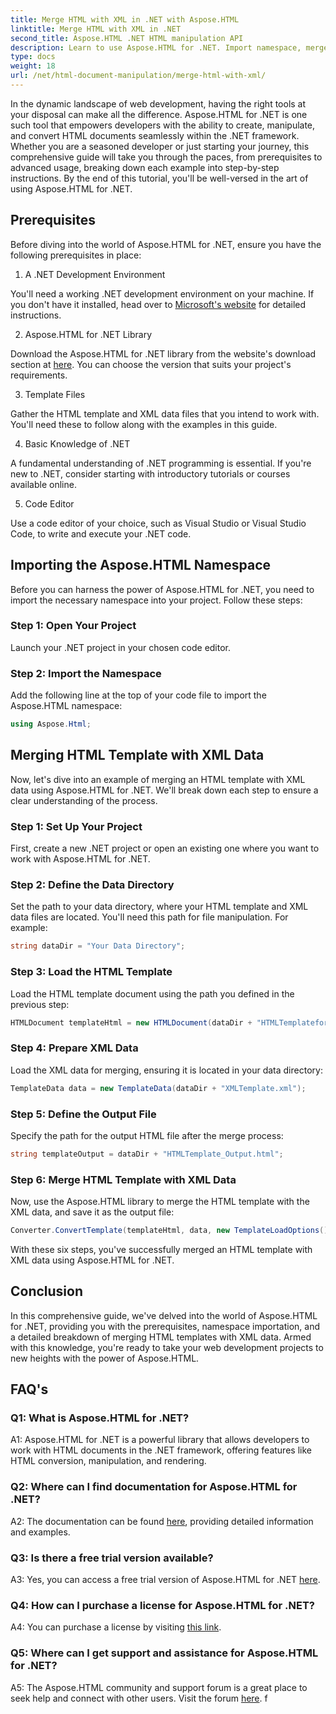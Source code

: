 ```yaml
---
title: Merge HTML with XML in .NET with Aspose.HTML
linktitle: Merge HTML with XML in .NET
second_title: Aspose.HTML .NET HTML manipulation API
description: Learn to use Aspose.HTML for .NET. Import namespace, merge HTML with XML, and enhance your web development skills with this comprehensive guide.
type: docs
weight: 18
url: /net/html-document-manipulation/merge-html-with-xml/
---
```


In the dynamic landscape of web development, having the right tools at your disposal can make all the difference. Aspose.HTML for .NET is one such tool that empowers developers with the ability to create, manipulate, and convert HTML documents seamlessly within the .NET framework. Whether you are a seasoned developer or just starting your journey, this comprehensive guide will take you through the paces, from prerequisites to advanced usage, breaking down each example into step-by-step instructions. By the end of this tutorial, you'll be well-versed in the art of using Aspose.HTML for .NET.

## Prerequisites

Before diving into the world of Aspose.HTML for .NET, ensure you have the following prerequisites in place:

1. A .NET Development Environment

You'll need a working .NET development environment on your machine. If you don't have it installed, head over to [Microsoft's website](https://docs.microsoft.com/en-us/dotnet/core/install/) for detailed instructions.

2. Aspose.HTML for .NET Library

Download the Aspose.HTML for .NET library from the website's download section at [here](https://releases.aspose.com/html/net/). You can choose the version that suits your project's requirements.

3. Template Files

Gather the HTML template and XML data files that you intend to work with. You'll need these to follow along with the examples in this guide.

4. Basic Knowledge of .NET

A fundamental understanding of .NET programming is essential. If you're new to .NET, consider starting with introductory tutorials or courses available online.

5. Code Editor

Use a code editor of your choice, such as Visual Studio or Visual Studio Code, to write and execute your .NET code.

## Importing the Aspose.HTML Namespace

Before you can harness the power of Aspose.HTML for .NET, you need to import the necessary namespace into your project. Follow these steps:

### Step 1: Open Your Project

Launch your .NET project in your chosen code editor.

### Step 2: Import the Namespace

Add the following line at the top of your code file to import the Aspose.HTML namespace:

```csharp
using Aspose.Html;
```

## Merging HTML Template with XML Data

Now, let's dive into an example of merging an HTML template with XML data using Aspose.HTML for .NET. We'll break down each step to ensure a clear understanding of the process.

### Step 1: Set Up Your Project

First, create a new .NET project or open an existing one where you want to work with Aspose.HTML for .NET.

### Step 2: Define the Data Directory

Set the path to your data directory, where your HTML template and XML data files are located. You'll need this path for file manipulation. For example:

```csharp
string dataDir = "Your Data Directory";
```

### Step 3: Load the HTML Template

Load the HTML template document using the path you defined in the previous step:

```csharp
HTMLDocument templateHtml = new HTMLDocument(dataDir + "HTMLTemplateforXML.html");
```

### Step 4: Prepare XML Data

Load the XML data for merging, ensuring it is located in your data directory:

```csharp
TemplateData data = new TemplateData(dataDir + "XMLTemplate.xml");
```

### Step 5: Define the Output File

Specify the path for the output HTML file after the merge process:

```csharp
string templateOutput = dataDir + "HTMLTemplate_Output.html";
```

### Step 6: Merge HTML Template with XML Data

Now, use the Aspose.HTML library to merge the HTML template with the XML data, and save it as the output file:

```csharp
Converter.ConvertTemplate(templateHtml, data, new TemplateLoadOptions(), templateOutput);
```

With these six steps, you've successfully merged an HTML template with XML data using Aspose.HTML for .NET.

## Conclusion

In this comprehensive guide, we've delved into the world of Aspose.HTML for .NET, providing you with the prerequisites, namespace importation, and a detailed breakdown of merging HTML templates with XML data. Armed with this knowledge, you're ready to take your web development projects to new heights with the power of Aspose.HTML.

## FAQ's

### Q1: What is Aspose.HTML for .NET?

A1: Aspose.HTML for .NET is a powerful library that allows developers to work with HTML documents in the .NET framework, offering features like HTML conversion, manipulation, and rendering.

### Q2: Where can I find documentation for Aspose.HTML for .NET?

A2: The documentation can be found [here](https://reference.aspose.com/html/net/), providing detailed information and examples.

### Q3: Is there a free trial version available?

A3: Yes, you can access a free trial version of Aspose.HTML for .NET [here](https://releases.aspose.com/).

### Q4: How can I purchase a license for Aspose.HTML for .NET?

A4: You can purchase a license by visiting [this link](https://purchase.aspose.com/buy).

### Q5: Where can I get support and assistance for Aspose.HTML for .NET?

A5: The Aspose.HTML community and support forum is a great place to seek help and connect with other users. Visit the forum [here](https://forum.aspose.com/).
f